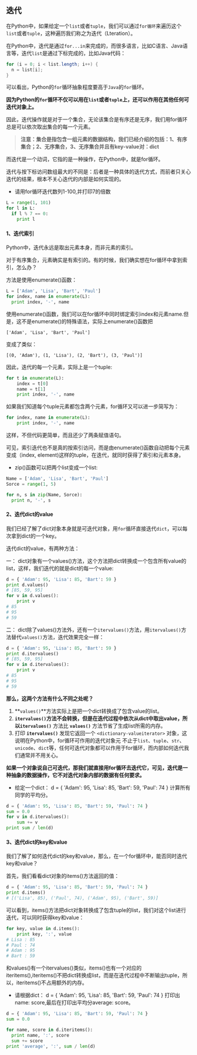 ## 迭代

在Python中，如果给定一个`list`或者`tuple`，我们可以通过`for循环`来遍历这个`list`或者`tuple`，这种遍历我们称之为迭代（Lteration）。

在Python中，迭代是通过`for...in`来完成的，而很多语言，比如C语言、Java语言等，迭代`list`是通过下标完成的，比如Java代码：
```Java {.line-numbers}
for (i = 0; i < list.length; i++) {
  n = list[i];
}
```
可以看出，Python的`for`循环抽象程度要高于`Java`的`for`循环。

**因为Python的`for`循环不仅可以用在`list`或者`tuple`上，还可以作用在其他任何可迭代对象上。**

因此，迭代操作就是对于一个集合，无论该集合是有序还是无序，我们用for循环总是可以依次取出集合的每一个元素。

> **注意：集合是指包含一组元素的数据结构，我们已经介绍的包括：1、有序集合；2、无序集合，3、无序集合并且有key-value对：dict**

而迭代是一个动词，它指的是一种操作，在Python中，就是for循环。

迭代与按下标访问数组最大的不同是：后者是一种具体的迭代方式，而前者只关心迭代的结果，根本不关心迭代的内部是如何实现的。

* 请用for循环迭代数列1-100,并打印7的倍数

```Python {.line-numbers}
L = range(1, 101)
for l in L:
  if l % 7 == 0:
    print l
```

#### 1、迭代索引

Python中，迭代永远是取出元素本身，而非元素的索引。

对于有序集合，元素确实是有索引的。有的时候，我们确实想在for循环中拿到索引，怎么办？

方法是使用enumerate()函数：
```Python {.line-numbers}
L = ['Adam', 'Lisa', 'Bart', 'Paul']
for index, name in enumerate(L):
  print index, '-', name
```

使用enumerate()函数，我们可以在for循环中同时绑定索引index和元素name.但是，这不是enumerate()的特殊语法，实际上enumerate()函数把

```
['Adam', 'Lisa', 'Bart', 'Paul']
```
变成了类似：

```
[(0, 'Adam'), (1, 'Lisa'), (2, 'Bart'), (3, 'Paul')]
```
因此，迭代的每一个元素，实际上是一个tuple:
```Python {.line-numbers}
for t in enumerate(L):
    index = t[0]
    name = t[1]
    print index, '-', name
```

如果我们知道每个tuple元素都包含两个元素，for循环又可以进一步简写为：
```Python {.line-numbers}
for index, name in enumerate(L):
    print index, '-', name
```
这样，不但代码更简单，而且还少了两条赋值语句。

可见，索引迭代也不是真的按索引访问，而是由enumerate()函数自动把每个元素变成（index, element)这样的tuple，在迭代，就同时获得了索引和元素本身。

* zip()函数可以把两个list变成一个list:

```Python {.line-numbers}
Name = ['Adam', 'Lisa', 'Bart', 'Paul']
Sorce = range(1, 5)

for n, s in zip(Name, Sorce):
  print n, '-', s
```

#### 2、迭代dict的value

我们已经了解了dict对象本身就是可迭代对象，用`for`循环直接迭代`dict`，可以每次拿到dict的一个key。

迭代dict的value，有两种方法：

一：
dict对象有一个values()方法，这个方法把dict转换成一个包含所有value的list，这样，我们迭代的就是dict的每一个value:

```Python {.line-numbers}
d = { 'Adam': 95, 'Lisa': 85, 'Bart': 59 }
print d.values()
# [85, 59, 95]
for v in d.values():
    print v
# 85
# 95
# 59
```

二：
dict除了values()方法外，还有一个`itervalues()`方法，用`itervalues()`方法替代`values()`方法，迭代效果完全一样：

```Python {.line-numbers}
d = { 'Adam': 95, 'Lisa': 85, 'Bart': 59 }
print d.itervalues()
# [85, 59, 95]
for v in d.itervalues():
    print v
# 85
# 95
# 59
```
**那么，这两个方法有什么不同之处呢？**

1. **`values()`**方法实际上是把一个dict转换成了包含value的list。
2. **`itervalues()`**方法不会转换，但是在迭代过程中依次从dict中取出value，所以**`itervalues()`** 方法比 **`values()`** 方法节省了生成list所需的内存。
3. 打印 **`itervalues()`** 发现它返回一个 `<dictionary-valueiterator>` 对象，这说明在Python中，for循环可作用的迭代对象元 不止于`list`、`tuple`、`str`、`unicode`、`dict`等，任何可迭代对象都可以作用于for循环，而内部如何迭代我们通常并不用关心。

**如果一个对象说自己可迭代，那我们就直接用for循环去迭代它，可见，迭代是一种抽象的数据操作，它不对迭代对象内部的数据有任何要求。**

* 给定一个dict：
d = { 'Adam': 95, 'Lisa': 85, 'Bart': 59, 'Paul': 74 }
计算所有同学的平均分。

```Python {.line-numbers}
d = { 'Adam': 95, 'Lisa': 85, 'Bart': 59, 'Paul': 74 }
sum = 0.0
for v in d.itervalues():
    sum += v
print sum / len(d)
```

#### 3、迭代dict的key和value

我们了解了如何迭代dict的key和value，那么，在一个for循环中，能否同时迭代key和value？

首先，我们看看dict对象的items()方法返回的值：

```Python {.line-numbers}
d = { 'Adam': 95, 'Lisa': 85, 'Bart': 59, 'Paul': 74 }
print d.items()
# [('Lisa', 85), ('Paul', 74), ('Adam', 95), ('Bart', 59)]
```

可以看到，items()方法把dict对象转换成了包含tuple的list，我们对这个list进行迭代，可以同时获得key和value：

```Python {.line-numbers}
for key, value in d.items():
    print key, ':', value
# Lisa : 85
# Paul : 74
# Adam : 95
# Bart : 59
```
和values()有一个itervalues()类似，items()也有一个对应的iteritems(),iteritems()不把dict转换成list，而是在迭代过程中不断输出tuple，所以，iteritems()不占用额外的内存。

* 请根据dict：
d = { 'Adam': 95, 'Lisa': 85, 'Bart': 59, 'Paul': 74 }
打印出name: score,最后在打印出平均分average: score。

```Python {.line-numbers}
d = { 'Adam': 95, 'Lisa': 85, 'Bart': 59, 'Paul': 74 }
sum = 0.0

for name, score in d.iteritems():
  print name, ':', score
  sum += score
print 'average', ':', sum / len(d)
```
